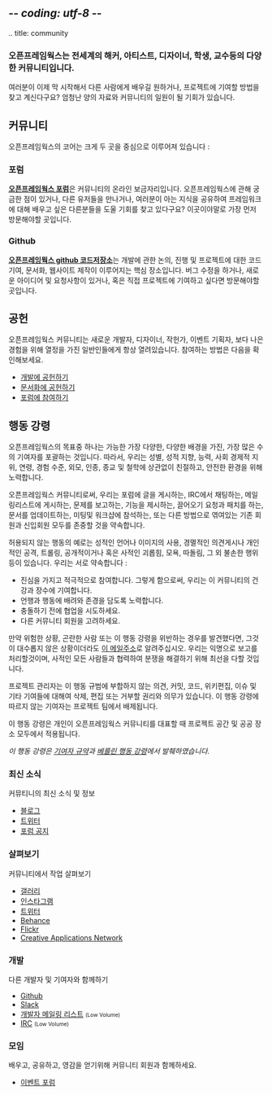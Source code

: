 ## -*- coding: utf-8 -*-
.. title: community

<div class="page-left-medium">

<h3>오픈프레임웍스는 전세계의 해커, 아티스트, 디자이너, 학생, 교수등의 다양한 커뮤니티입니다.</h3>

<p>여러분이 이제 막 시작해서 다른 사람에게 배우길 원하거나, 프로젝트에 기여할 방법을 찾고 계신다구요? 엄청난 양의 자료와 커뮤니티의 일원이 될 기회가 있습니다.</p>

<h2>커뮤니티</h2>
<p>오픈프레임웍스의 코어는 크게 두 곳을 중심으로 이루어져 있습니다 :</p>

<h3>포럼</h3>
<p> <strong><a href="https://forum.openframeworks.cc/">오픈프레임웍스 포럼</a></strong>은 커뮤니티의 온라인 보금자리입니다. 오픈프레임웍스에 관해 궁금한 점이 있거나, 다른 유저들을 만나거나, 여러분이 아는 지식을 공유하여 프레임워크에 대해 배우고 싶은 다른분들을 도울 기회를 찾고 있다구요? 이곳이야말로 가장 먼저 방문해야할 곳입니다.</p>

<h3>Github</h3>
<p><strong><a href="https://github.com/openframeworks/">오픈프레잉뭑스 github 코드저장소</a></strong>는 개발에 관한 논의, 진행 및 프로젝트에 대한 코드 기여, 문서화, 웹사이트 제작이 이루어지는 핵심 장소입니다. 버그 수정을 하거나, 새로운 아이디어 및 요청사항이 있거나, 혹은 직접 프로젝트에 기여하고 싶다면 방문해야할 곳입니다.</p>

<h2>공헌</h2>
<p>오픈프레임웍스 커뮤니티는 새로운 개발자, 디자이너, 작헌가, 이벤트 기획자, 보다 나은 경험을 위해 열정을 가진 일반인들에게 항상 열려있습니다. 참여하는 방법은 다음을 확인해보세요.</p>
<ul>
    <li><a href="https://github.com/openframeworks/openFrameworks">개발에 공헌하기</a></li>
    <li><a href="https://github.com/openframeworks/ofSite">문서화에 공헌하기</a></li>
    <li><a href="https://forum.openframeworks.cc/guidelines">포럼에 참여하기</a></li>
</ul>

<h2>행동 강령</h2>
<p>오픈프레임웍스의 목표중 하나는 가능한 가장 다양한, 다양한 배경을 가진, 가장 많은 수의 기여자를 포괄하는 것입니다. 따라서, 우리는 성별, 성적 지향, 능력, 사회 경제적 지위, 연령, 경험 수준, 외모, 인종, 종교 및 철학에 상관없이 친절하고, 안전한 환경을 위해 노력합니다. </p>

<p>오픈프레임웍스 커뮤니티로써, 우리는 포럼에 글을 게시하는, IRC에서 채팅하는, 메일링리스트에 게시하는, 문제를 보고하는, 기능을 제시하는, 끌어오기 요청과 패치를 하는, 문서를 업데이트하는, 미팅및 워크샵에 참석하는, 또는 다른 방법으로 엮여있는 기존 회원과 신입회원 모두를 존중할 것을 약속합니다.</p>

<p>허용되지 않는 행동의 예로는 성적인 언어나 이미지의 사용, 경멸적인 의견게시나 개인적인 공격, 트롤링, 공개적이거나 혹은 사적인 괴롭힘, 모욕, 따돌림, 그 외 불손한 행위등이 있습니다. 우리는 서로 약속합니다 :</p>

<ul>
<li>진심을 가지고 적극적으로 참여합니다. 그렇게 함으로써, 우리는 이 커뮤니티의 건강과 장수에 기여합니다.</li>
<li>언행과 행동에 배려와 존경을 담도록 노력합니다.</li>
<li>충돌하기 전에 협업을 시도하세요.</li>
<li>다른 커뮤니티 회원을 고려하세요.</li>
</ul>

<p>만약 위험한 상황, 곤란한 사람 또는 이 행동 강령을 위반하는 경우를 발견했다면, 그것이 대수롭지 않은 상황이더라도 <a href="mailto:of@openframeworks.cc">이 메일주소</a>로 알려주십시오. 우리는 익명으로 보고를 처리할것이며, 사적인 모든 사람들과 협력하여 분쟁을 해결하기 위해 최선을 다할 것입니다.</p>

<p>프로젝트 관리자는 이 행동 규범에 부합하지 않는 의견, 커밋, 코드, 위키편집, 이슈 및 기타 기여들에 대해여 삭제, 편집 또는 거부할 권리와 의무가 있습니다. 이 행동 강령에 따르지 않는 기여자는 프로젝트 팀에서 배제됩니다.</p>

<p>이 행동 강령은 개인이 오픈프레임웍스 커뮤니티를 대표할 때 프로젝트 공간 및 공공 장소 모두에서 적용됩니다.</p>

<p><em>이 행동 강령은 <a href="https://contributor-covenant.org" target="blank">기여자 규약</a>과 <a href="https://berlincodeofconduct.org/" target="blank">베를린 행동 강령</a>에서 발췌하였습니다.</em></p>

</div>

<div class="page-right-narrow">
<div class="home-links">

<h3>최신 소식</h3>
<p>커뮤티니의 최신 소식 및 정보</p>
<p>
<ul>
	<li><a href="https://blog.openframeworks.cc/">블로그</a></li>
    <li><a href="https://twitter.com/openframeworks">트위터</a></li>
	<li><a href="https://forum.openframeworks.cc/c/announcements">포럼 공지</a></li>
</ul>
</p>

<h3>살펴보기</h3>
<p>커뮤니티에서 작업 살펴보기</p>
<p><ul>
    <li><a href="/gallery/">갤러리</a></li>
	<li><a href="https://www.instagram.com/explore/tags/openframeworks/">인스타그램</a></li>
    <li><a href="https://twitter.com/search?f=tweets&vertical=default&q=%23openframeworks">트위터</a></li>
	<li><a href="https://www.behance.net/search?content=projects&sort=published_date&time=all&search=openframeworks">Behance</a></li>
	<li><a href="https://www.flickr.com/groups/openframeworks/">Flickr</a></li>
	<li><a href="https://www.creativeapplications.net/category/openframeworks/">Creative Applications Network</a></li>
</ul></p>

<h3>개발</h3>
<p>다른 개발자 및 기여자와 함께하기</p>
<ul>
    <li><a href="https://github.com/openframeworks">Github</a></li>
	<li><a href="https://ofslack.herokuapp.com">Slack</a></li>
    <li><a href="http://dev.openframeworks.cc/listinfo.cgi/of-dev-openframeworks.cc">개발자 메일링 리스트</a> <span style="font-size:75%">(Low Volume)</span></li>
	<li><a href="https://webchat.freenode.net/?channels=openframeworks">IRC</a> <span style="font-size:75%">(Low Volume)</span></li>
</ul>

<h3>모임</h3>
<p>배우고, 공유하고, 영감을 얻기위해 커뮤니티 회원과 함께하세요.</p>
<ul>
    <li><a href="https://forum.openframeworks.cc/c/events">이벤트 포럼</a></li>
</ul>
</p>
</div>
</div>
